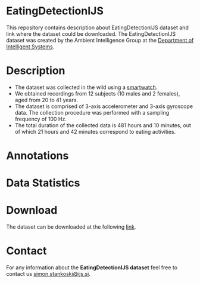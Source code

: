 # EatingDetectionIJS
This repository contains description about EatingDetectionIJS dataset and link where the dataset could be downloaded. The EatingDetectionIJS dataset was created by the Ambient Intelligence Group at the [Department of Intelligent Systems](https://dis.ijs.si/).

# Description
- The dataset was collected in the wild using a [smartwatch](https://www.mobvoi.com/us/pages/ticwatche2). 
- We obtained recordings from 12 subjects (10 males and 2 females), aged from 20 to 41 years. 
- The dataset is comprised of 3-axis accelerometer and 3-axis gyroscope data. The collection procedure was performed with a sampling frequency of 100 Hz. 
- The total duration of the collected data is 481 hours and 10 minutes, out of which 21 hours and 42 minutes correspond to eating activities.

# Annotations


# Data Statistics


# Download
The dataset can be downloaded at the following [link](https://drive.google.com/drive/folders/1OTo-N3UHRZIcyXUpbKCLS_6LLdVUB0Hv?usp=sharing).

# Contact
For any information about the **EatingDetectionIJS dataset** feel free to contact us simon.stankoski@ijs.si.
